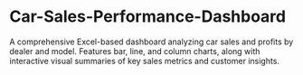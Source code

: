 # Car-Sales-Performance-Dashboard
 A comprehensive Excel-based dashboard analyzing car sales and profits by dealer and model. Features bar, line, and column charts, along with interactive visual summaries of key sales metrics and customer insights.
